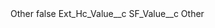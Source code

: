 <?xml version="1.0" encoding="UTF-8"?>
<CustomMetadata xmlns="http://soap.sforce.com/2006/04/metadata" xmlns:xsi="http://www.w3.org/2001/XMLSchema-instance" xmlns:xsd="http://www.w3.org/2001/XMLSchema">
    <label>Other</label>
    <protected>false</protected>
    <values>
        <field>Ext_Hc_Value__c</field>
        <value xsi:nil="true"/>
    </values>
    <values>
        <field>SF_Value__c</field>
        <value xsi:type="xsd:string">Other</value>
    </values>
</CustomMetadata>
